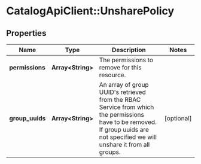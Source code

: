 # CatalogApiClient::UnsharePolicy

## Properties
Name | Type | Description | Notes
------------ | ------------- | ------------- | -------------
**permissions** | **Array&lt;String&gt;** | The permissions to remove for this resource. | 
**group_uuids** | **Array&lt;String&gt;** | An array of group UUID&#39;s retrieved from the RBAC Service from which the permissions have to be removed. If group uuids are not specified we will unshare it from all groups. | [optional] 


